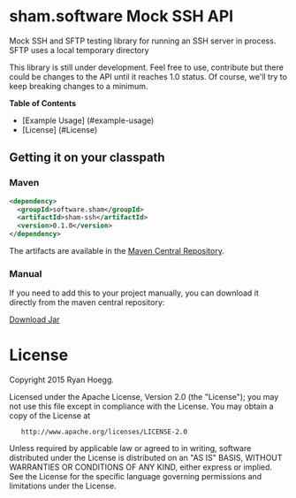 

# sham.software Mock SSH API

Mock SSH and SFTP testing library for running an SSH server in process. SFTP uses a local temporary directory

This library is still under development. Feel free to use, contribute but there could be changes to
the API until it reaches 1.0 status. Of course, we'll try to keep breaking changes to a minimum.

**Table of Contents**

* [Example Usage] (#example-usage)
* [License] (#License)

## Getting it on your classpath

### Maven

```xml
<dependency>
  <groupId>software.sham</groupId>
  <artifactId>sham-ssh</artifactId>
  <version>0.1.0</version>
</dependency>
```

The artifacts are available in the [Maven Central Repository](http://search.maven.org/#search%7Cga%7C1%7Ca%3A%22sham-ssh%22).

### Manual

If you need to add this to your project manually, you can download it directly from the maven central repository:

[Download Jar](http://search.maven.org/remotecontent?filepath=software/sham/sham-ssh/0.1.0/sham-ssh-0.1.0.jar)

# License

   Copyright 2015 Ryan Hoegg.

   Licensed under the Apache License, Version 2.0 (the "License");
   you may not use this file except in compliance with the License.
   You may obtain a copy of the License at

       http://www.apache.org/licenses/LICENSE-2.0

   Unless required by applicable law or agreed to in writing, software
   distributed under the License is distributed on an "AS IS" BASIS,
   WITHOUT WARRANTIES OR CONDITIONS OF ANY KIND, either express or implied.
   See the License for the specific language governing permissions and
   limitations under the License.

